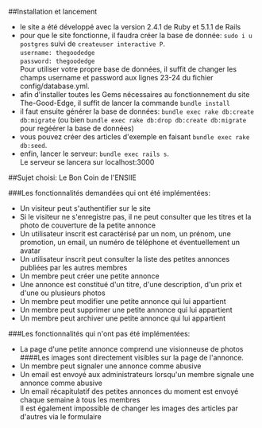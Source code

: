 ##Installation et lancement
- le site a été développé avec la version 2.4.1 de Ruby et 5.1.1 de Rails
- pour que le site fonctionne, il faudra créer la base de donnée: `sudo ­i ­u postgres` suivi de `createuser ­­interactive ­P`.<br>
	`username: thegoodedge`<br>
	`password: thegoodedge`<br>
Pour utiliser votre propre base de données, il suffit de changer les champs username et password aux lignes 23-24 du fichier config/database.yml.
- afin d'installer toutes les Gems nécessaires au fonctionnement du site The-Good-Edge, il suffit de lancer la commande `bundle install`
- il faut ensuite générer la base de données: `bundle exec rake db:create db:migrate` (ou bien `bundle exec rake db:drop db:create db:migrate` pour regéérer la base de données)
- vous pouvez créer des articles d'exemple en faisant `bundle exec rake db:seed`.
- enfin, lancer le serveur: `bundle exec rails s`.<br>
Le serveur se lancera sur localhost:3000



##Sujet choisi: Le Bon Coin de l'ENSIIE

###Les fonctionnalités demandées qui ont été implémentées:
- Un visiteur peut s'authentifier sur le site
- Si le visiteur ne s'enregistre pas, il ne peut consulter que les titres et la photo de couverture de la petite annonce
- Un utilisateur inscrit est caractérisé par un nom, un prénom, une promotion, un email, un numéro de téléphone et éventuellement un avatar
- Un utilisateur inscrit peut consulter la liste des petites annonces publiées par les autres membres
- Un membre peut créer une petite annonce
- Une annonce est constitué d'un titre, d'une description, d'un prix et d'une ou plusieurs photos
- Un membre peut modifier une petite annonce qui lui appartient
- Un membre peut supprimer une petite annonce qui lui appartient
- Un membre peut archiver une petite annonce qui lui appartient

###Les fonctionnalités qui n'ont pas été implémentées:
- La page d'une petite annonce comprend une visionneuse de photos<br>
####Les images sont directement visibles sur la page de l'annonce.
- Un membre peut signaler une annonce comme abusive
- Un email est envoyé aux administrateurs lorsqu'un membre signale une annonce comme abusive
- Un email récapitulatif des petites annonces du moment est envoyé chaque semaine à tous les membres<br>
Il est également impossible de changer les images des articles par d'autres via le formulaire